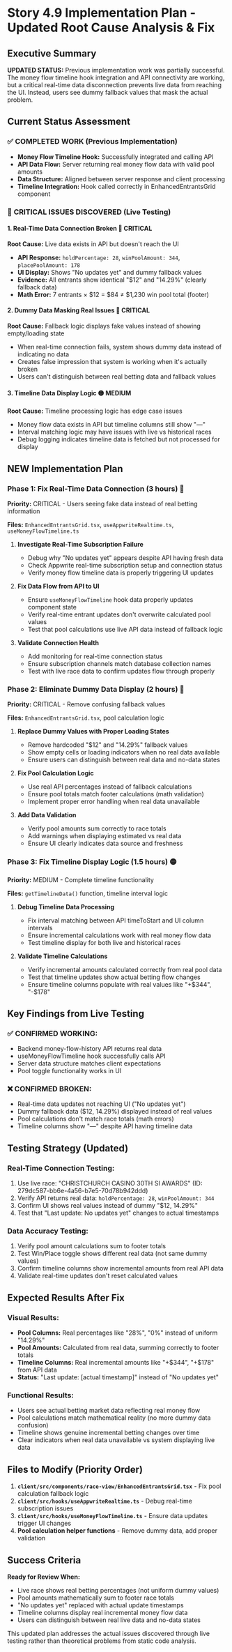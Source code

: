 # Story 4.9 Implementation Plan - Updated Root Cause Analysis & Fix

## Executive Summary
**UPDATED STATUS:** Previous implementation work was partially successful. The money flow timeline hook integration and API connectivity are working, but a critical real-time data disconnection prevents live data from reaching the UI. Instead, users see dummy fallback values that mask the actual problem.

## Current Status Assessment

### ✅ **COMPLETED WORK (Previous Implementation)**
- **Money Flow Timeline Hook:** Successfully integrated and calling API
- **API Data Flow:** Server returning real money flow data with valid pool amounts
- **Data Structure:** Aligned between server response and client processing
- **Timeline Integration:** Hook called correctly in EnhancedEntrantsGrid component

### 🔴 **CRITICAL ISSUES DISCOVERED (Live Testing)**

#### 1. **Real-Time Data Connection Broken** 🔴 **CRITICAL**
**Root Cause:** Live data exists in API but doesn't reach the UI
- **API Response:** `holdPercentage: 28`, `winPoolAmount: 344`, `placePoolAmount: 178`
- **UI Display:** Shows "No updates yet" and dummy fallback values
- **Evidence:** All entrants show identical "$12" and "14.29%" (clearly fallback data)
- **Math Error:** 7 entrants × $12 = $84 ≠ $1,230 win pool total (footer)

#### 2. **Dummy Data Masking Real Issues** 🔴 **CRITICAL**  
**Root Cause:** Fallback logic displays fake values instead of showing empty/loading state
- When real-time connection fails, system shows dummy data instead of indicating no data
- Creates false impression that system is working when it's actually broken
- Users can't distinguish between real betting data and fallback values

#### 3. **Timeline Data Display Logic** 🟡 **MEDIUM**
**Root Cause:** Timeline processing logic has edge case issues
- Money flow data exists in API but timeline columns still show "—"
- Interval matching logic may have issues with live vs historical races
- Debug logging indicates timeline data is fetched but not processed for display

## NEW Implementation Plan

### **Phase 1: Fix Real-Time Data Connection (3 hours)** 🔴
**Priority:** CRITICAL - Users seeing fake data instead of real betting information

**Files:** `EnhancedEntrantsGrid.tsx`, `useAppwriteRealtime.ts`, `useMoneyFlowTimeline.ts`

1. **Investigate Real-Time Subscription Failure**
   - Debug why "No updates yet" appears despite API having fresh data
   - Check Appwrite real-time subscription setup and connection status
   - Verify money flow timeline data is properly triggering UI updates

2. **Fix Data Flow from API to UI**
   - Ensure `useMoneyFlowTimeline` hook data properly updates component state
   - Verify real-time entrant updates don't overwrite calculated pool values
   - Test that pool calculations use live API data instead of fallback logic

3. **Validate Connection Health**
   - Add monitoring for real-time connection status
   - Ensure subscription channels match database collection names
   - Test with live race data to confirm updates flow through properly

### **Phase 2: Eliminate Dummy Data Display (2 hours)** 🔴
**Priority:** CRITICAL - Remove confusing fallback values

**Files:** `EnhancedEntrantsGrid.tsx`, pool calculation logic

1. **Replace Dummy Values with Proper Loading States**
   - Remove hardcoded "$12" and "14.29%" fallback values
   - Show empty cells or loading indicators when no real data available
   - Ensure users can distinguish between real data and no-data states

2. **Fix Pool Calculation Logic**
   - Use real API percentages instead of fallback calculations
   - Ensure pool totals match footer calculations (math validation)
   - Implement proper error handling when real data unavailable

3. **Add Data Validation**
   - Verify pool amounts sum correctly to race totals
   - Add warnings when displaying estimated vs real data
   - Ensure UI clearly indicates data source and freshness

### **Phase 3: Fix Timeline Display Logic (1.5 hours)** 🟡
**Priority:** MEDIUM - Complete timeline functionality

**Files:** `getTimelineData()` function, timeline interval logic

1. **Debug Timeline Data Processing**
   - Fix interval matching between API timeToStart and UI column intervals
   - Ensure incremental calculations work with real money flow data
   - Test timeline display for both live and historical races

2. **Validate Timeline Calculations**
   - Verify incremental amounts calculated correctly from real pool data
   - Test that timeline updates show actual betting flow changes
   - Ensure timeline columns populate with real values like "+$344", "-$178"

## Key Findings from Live Testing

### **✅ CONFIRMED WORKING:**
- Backend money-flow-history API returns real data
- useMoneyFlowTimeline hook successfully calls API
- Server data structure matches client expectations
- Pool toggle functionality works in UI

### **❌ CONFIRMED BROKEN:**
- Real-time data updates not reaching UI ("No updates yet")
- Dummy fallback data ($12, 14.29%) displayed instead of real values
- Pool calculations don't match race totals (math errors)
- Timeline columns show "—" despite API having timeline data

## Testing Strategy (Updated)

### **Real-Time Connection Testing:**
1. Use live race: "CHRISTCHURCH CASINO 30TH SI AWARDS" (ID: 279dc587-bb6e-4a56-b7e5-70d78b942ddd)
2. Verify API returns real data: `holdPercentage: 28`, `winPoolAmount: 344`
3. Confirm UI shows real values instead of dummy "$12, 14.29%"
4. Test that "Last update: No updates yet" changes to actual timestamps

### **Data Accuracy Testing:**
1. Verify pool amount calculations sum to footer totals
2. Test Win/Place toggle shows different real data (not same dummy values)
3. Confirm timeline columns show incremental amounts from real API data
4. Validate real-time updates don't reset calculated values

## Expected Results After Fix

### **Visual Results:**
- **Pool Columns:** Real percentages like "28%", "0%" instead of uniform "14.29%"
- **Pool Amounts:** Calculated from real data, summing correctly to footer totals
- **Timeline Columns:** Real incremental amounts like "+$344", "+$178" from API data
- **Status:** "Last update: [actual timestamp]" instead of "No updates yet"

### **Functional Results:**
- Users see actual betting market data reflecting real money flow
- Pool calculations match mathematical reality (no more dummy data confusion)
- Timeline shows genuine incremental betting changes over time
- Clear indicators when real data unavailable vs system displaying live data

## Files to Modify (Priority Order)

1. **`client/src/components/race-view/EnhancedEntrantsGrid.tsx`** - Fix pool calculation fallback logic
2. **`client/src/hooks/useAppwriteRealtime.ts`** - Debug real-time subscription issues  
3. **`client/src/hooks/useMoneyFlowTimeline.ts`** - Ensure data updates trigger UI changes
4. **Pool calculation helper functions** - Remove dummy data, add proper validation

## Success Criteria

**Ready for Review When:**
- Live race shows real betting percentages (not uniform dummy values)
- Pool amounts mathematically sum to footer race totals
- "No updates yet" replaced with actual update timestamps
- Timeline columns display real incremental money flow data
- Users can distinguish between real live data and no-data states

This updated plan addresses the actual issues discovered through live testing rather than theoretical problems from static code analysis.